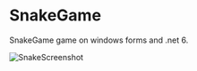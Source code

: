 # SnakeGame
SnakeGame game on windows forms and .net 6.

![SnakeScreenshot](https://user-images.githubusercontent.com/35457115/187077305-7cbaeac7-ba65-4d07-8d14-2b98271fcb63.png)
